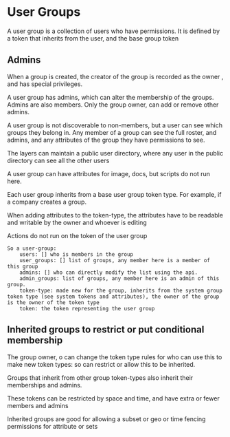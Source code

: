 # User Groups

A user group is a collection of users who have permissions. It is defined by a token that inherits from the user, and the base group token

## Admins 

When a group is created, the creator of the group is recorded as the owner , and has special privileges. 

A user group has admins, which can alter the membership of the groups. Admins are also members.
Only the group owner,  can add or remove other admins.


A user group is not discoverable to non-members, but a user can see which groups they belong in.
Any member of a group can see the full roster, and admins, and any attributes of the group they have permissions to see.

The layers can maintain a public user directory, where any user in the public directory can see all the other users

A user group can have attributes for image, docs, but scripts do not run here.

Each user group inherits from a base user group token type. For example, if a company creates a group.



When adding attributes to the token-type, the attributes have to be readable and writable by the owner and whoever is editing

Actions do not run on the token of the user group

    So a user-group:
        users: [] who is members in the group
        user_groups: [] list of groups, any member here is a member of this group 
        admins: [] who can directly modify the list using the api. 
        admin_groups: list of groups, any member here is an admin of this group. 
        token-type: made new for the group, inherits from the system group token type (see system tokens and attributes), the owner of the group is the owner of the token type
        token: the token representing the user group


## Inherited groups to restrict or put conditional membership

The group owner, o can change the token type rules for who can use this to make new token types: so can restrict or allow this to be inherited.

Groups that inherit from other group token-types also inherit their memberships and admins.

These tokens can be restricted by space and time, and have extra or fewer members and admins

Inherited groups are good for allowing a subset or geo or time fencing permissions for attribute or sets
